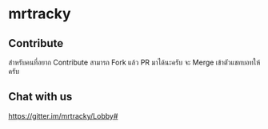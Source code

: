# mrtracky

## Contribute
สำหรับคนที่อยาก Contribute สามารถ Fork แล้ว PR มาได้นะครับ จะ Merge เข้าตัวแชทบอทให้ครับ

## Chat with us
https://gitter.im/mrtracky/Lobby#
